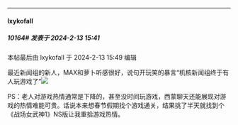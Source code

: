 
*****

####  lxykofall  
##### 10164#       发表于 2024-2-13 15:41

 本帖最后由 lxykofall 于 2024-2-13 15:49 编辑 

最近新闻组的新人，MAX和萝卜听感很好，说句开玩笑的暴言“机核新闻组终于有人玩游戏了”<img src="https://static.saraba1st.com/image/smiley/face2017/066.png" referrerpolicy="no-referrer">

PS：老人对游戏热情通常是下降的，甚至没时间玩游戏，西蒙聊天还能展现对游戏的热情难能可贵。话说本来想春节假期找个游戏通关，结果挑了半天就找到个《战场女武神1》NS版让我重拾游戏热情。


